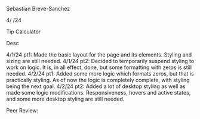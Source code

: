 Sebastian Breve-Sanchez

4/ /24

Tip Calculator

Desc

4/1/24 pt1: Made the basic layout for the page and its elements. Styling and sizing are still needed.
4/1/24 pt2: Decided to temporarily suspend styling to work on logic. It is, in all effect, done, but some formatting with zeros is still needed.
4/2/24 pt1: Added some more logic which formats zeros, but that is practically styling. As of now the logic is completely complete, with styling being the next goal.
4/2/24 pt2: Added a lot of desktop styling as well as made some logic modifications. Responsiveness, hovers and active states, and some more desktop styling are still needed.

Peer Review: